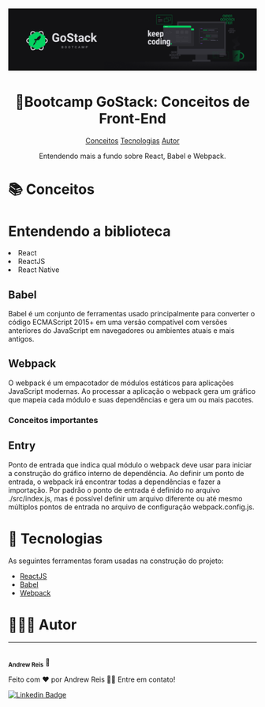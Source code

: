 <h1 align="center">
    <h1 align="center"><img src="https://github.com/AndrewReis/conceitos-nodejs/blob/master/src/assets/desafio02.png" alt="GoStack desafio 02"/></h1>
</h1>
<h1 align="center"> 🚀Bootcamp GoStack: Conceitos de Front-End</h1>

<p align="center">
 <a href="#objetivo">Conceitos</a> 
 <a href="#tecnologias">Tecnologias</a>  
 <a href="#autor">Autor</a> 
</p>

<p align="center"> 
	Entendendo mais a fundo sobre React, Babel e Webpack.
</p>



<h1 id='objetivo'> 📚 Conceitos </h1>


<p align="center"> 
    <h1>Entendendo a biblioteca</h1>
      <li>React</li>
      <li>ReactJS</li>
      <li>React Native</li>
</p>

<h2>Babel</h2>
<p>
    Babel é um conjunto de ferramentas
 usado principalmente para converter
 o código ECMAScript 2015+ em uma versão
 compatível com versões anteriores do
 JavaScript em navegadores ou ambientes
 atuais e mais antigos.
</p>

<h2>Webpack</h2>
<p>
    O webpack é um empacotador de módulos 
   estáticos para aplicações JavaScript modernas.
   Ao processar a aplicação o webpack gera um gráfico que
  mapeia cada módulo e suas dependências e gera um ou mais pacotes.
  
  <h3> Conceitos importantes </h3>
  
  <p>
      <h2>Entry</h2>
      Ponto de entrada que indica qual módulo o webpack 
      deve usar para iniciar a construção do gráfico interno
      de dependência.
      Ao definir um ponto de entrada,
      o webpack irá encontrar todas a dependências e fazer a importação. 
      Por padrão o ponto de entrada é definido no arquivo ./src/index.js,
      mas é possível definir um arquivo diferente ou até mesmo múltiplos pontos de entrada no arquivo de configuração webpack.config.js.
  </p>
</p>



<h1 id='tecnologias'> 🤖 Tecnologias </h1>

As seguintes ferramentas foram usadas na construção do projeto:

- [ReactJS](https://reactjs.org/)
- [Babel](https://babeljs.io/)
- [Webpack](https://webpack.js.org/)


<h1 id='autor'> 🙋🏽‍♂️ Autor </h1>

---

 <img style="border-radius: 50%;" src="https://avatars3.githubusercontent.com/u/60078687?s=460&u=83742fab7b35f433986c6fbe25df935441b6a743&v=4" width="100px;" alt=""/>
 <br />
 <sub><b>Andrew Reis</b></sub></a> 🚀


Feito com ❤️ por Andrew Reis 👋🏽 Entre em contato!

[![Linkedin Badge](https://img.shields.io/badge/-Andrew-blue?style=flat-square&logo=Linkedin&logoColor=white&link=https://www.linkedin.com/in/andrew-reis/)](https://www.linkedin.com/in/andrew-reis/) 
